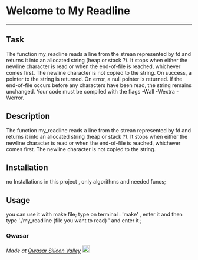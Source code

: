 # Welcome to My Readline
***

## Task
The function my_readline reads a line from the strean represented by fd and returns it into an allocated string (heap or stack ?). It stops when either the newline character is read or when the end-of-file is reached, whichever comes first. The newline character is not copied to the string.
On success, a pointer to the string is returned. On error, a null pointer is returned. If the end-of-file occurs before any characters have been read, the string remains unchanged.
Your code must be compiled with the flags -Wall -Wextra -Werror.
## Description
The function my_readline reads a line from the strean represented by fd and returns it into an allocated string (heap or stack ?). It stops when either the newline character is read or when the end-of-file is reached, whichever comes first. The newline character is not copied to the string.
## Installation
no Installations in this project , only algorithms and needed funcs;

## Usage
you can use it with make file; type on terminal : 'make' , enter it and then type './my_readline (file you want to read) '  and enter it ;

### Qwasar


<span><i>Made at <a href='https://qwasar.io'>Qwasar Silicon Valley</a></i></span>
<span><img alt='Qwasar Silicon Valley Logo' src='https://storage.googleapis.com/qwasar-public/qwasar-logo_50x50.png' width='20px'></span>
